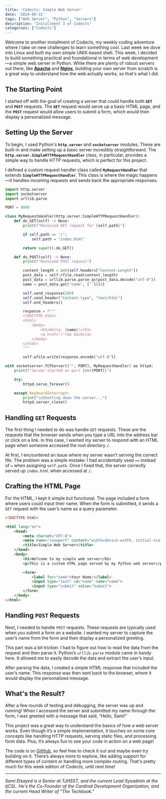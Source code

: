 ```yaml
---
title: 'Codects: Simple Web Server'
date: '2024-08-31'
tags: ["Web Server", "Python", "Servers"]
description: "Installment 3 of Codects"
categories: ["Codects"]
---
```


Welcome to another installment of Codects, my weekly coding adventure where I take on new challenges to learn something cool. Last week we dove into Linux and built my own simple UNIX-based shell. This week, I decided to build something practical and foundational in terms of web development—a simple web server in Python. While there are plenty of robust servers out there, like **[Apache](https://httpd.apache.org/)** and **[Nginx](https://nginx.org/en/)**, building your own server from scratch is a great way to understand how the web actually works, so that's what I did.

## The Starting Point

I started off with the goal of creating a server that could handle both **`GET`** and **`POST`** requests. The **`GET`** request would serve up a basic HTML page, and the **`POST`** request would allow users to submit a form, which would then display a personalized message.

## Setting Up the Server

To begin, I used Python's **`http.server`** and **`socketserver`** modules. These are built-in and make setting up a basic server incredibly straightforward. The **`http.server.SimpleHTTPRequestHandler`** class, in particular, provides a simple way to handle HTTP requests, which is perfect for this project.

I defined a custom request handler class called **`MyRequestHandler`** that extends **`SimpleHTTPRequestHandler`**. This class is where the magic happens—it handles incoming requests and sends back the appropriate responses.

```python
import http.server
import socketserver
import urllib.parse

PORT = 8000

class MyRequestHandler(http.server.SimpleHTTPRequestHandler):
    def do_GET(self) -> None:
        print(f"Received GET request for {self.path}")

        if self.path == '/':
            self.path = "index.html"

        return super().do_GET()

    def do_POST(self) -> None:
        print(f"Received POST request")

        content_length = int(self.headers["Content-Length"])
        post_data = self.rfile.read(content_length)
        post_data = urllib.parse.parse_qs(post_data.decode("utf-8"))
        name = post_data.get("name", [''])[0]

        self.send_response(200)
        self.send_header("Content-type", "text/html")
        self.end_headers()

        response = f"""
        <!DOCTYPE html>
        <html>
            <body>
                <h1>Hello, {name}!</h1>
                <a href="/">Go back</a>
            </body>
        </html>
        """

        self.wfile.write(response.encode("utf-8"))

with socketserver.TCPServer(("", PORT), MyRequestHandler) as httpd:
    print(f"Server started on port {str(PORT)}")

    try:
        httpd.serve_forever()

    except KeyboardInterrupt:
        print("\nShutting down the server...")
        httpd.server_close()
```

## Handling `GET` Requests

The first thing I needed to do was handle `GET` requests. These are the requests that the browser sends when you type a URL into the address bar or click on a link. In this case, I wanted my server to respond with an HTML page when someone accessed the root directory `/`.

At first, I encountered an issue where my server wasn’t serving the correct file. The problem was a simple mistake: I had accidentally used `==` instead of `=` when assigning `self.path`. Once I fixed that, the server correctly served up `index.html` when accessed at `/`.

## Crafting the HTML Page

For the HTML, I kept it simple but functional. The page included a form where users could input their name. When the form is submitted, it sends a `GET` request with the user’s name as a query parameter.

```html
<!DOCTYPE html>

<html lang="en">
    <head>
        <meta charset="UTF-8">
        <meta name="viewport" content="width=device-width, initial-scale=1.0">
        <title>Simple Web Server</title>
    </head>
    <body>
        <h1>Welcome to my simple web server</h1>
        <p>This is a custom HTML page served by my Python web server</p>

        <form>
            <label for="name">Your Name:</label>
            <input type="text" id="name" name="name">
            <input type="submit" value="Submit">
        </form>
    </body>
</html>
```

## Handling `POST` Requests

Next, I needed to handle `POST` requests. These requests are typically used when you submit a form on a website. I wanted my server to capture the user’s name from the form and then display a personalized greeting.

This part was a bit trickier. I had to figure out how to read the data from the request and then parse it. Python’s `urllib.parse` module came in handy here. It allowed me to easily decode the data and extract the user’s input.

After parsing the data, I created a simple HTML response that included the user’s name. This response was then sent back to the browser, where it would display the personalized message.

## What's the Result?

After a few rounds of testing and debugging, the server was up and running! When I accessed the server and submitted my name through the form, I was greeted with a message that said, “Hello, Sami!”

This project was a great way to understand the basics of how a web server works. Even though it’s a simple implementation, it touches on some core concepts like handling HTTP requests, serving static files, and processing form data. Plus, it’s always fun to see your code in action on a web page!

The code is on [GitHub](https://github.com/Tcedco/simple-web-server), so feel free to check it out and maybe even try building on it. There’s always more to explore, like adding support for different types of content or handling more complex routing. That's pretty much for this week edition of *Codects*, until next time!

---

*Sami Elsayed is a Senior at TJHSST, and the current Lead Sysadmin at the tjCSL. He's the Co-Founder of the Cardinal Development Organization, and the current Head Writer of "The Techbook."*